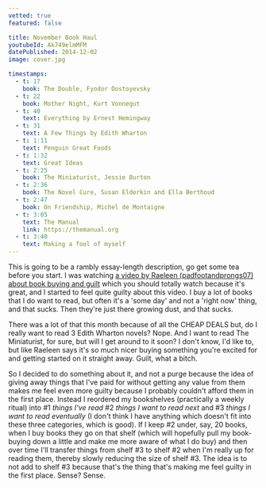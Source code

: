 ```yaml
---
vetted: true
featured: false

title: November Book Haul
youtubeId: Ak749elmMFM
datePublished: 2014-12-02
image: cover.jpg

timestamps:
  - t: 17
    book: The Double, Fyodor Dostoyevsky
  - t: 22
    book: Mother Night, Kurt Vonnegut
  - t: 40
    text: Everything by Ernest Hemingway
  - t: 31
    text: A Few Things by Edith Wharton
  - t: 1:11
    text: Penguin Great Foods
  - t: 1:32
    text: Great Ideas
  - t: 2:25
    book: The Miniaturist, Jessie Burton
  - t: 2:36
    book: The Novel Cure, Susan Elderkin and Ella Berthoud
  - t: 2:47
    book: On Friendship, Michel de Montaigne
  - t: 3:05
    text: The Manual
    link: https://themanual.org
  - t: 3:40
    text: Making a fool of myself
---
```


This is going to be a rambly essay-length description, go get some tea before you start. I was watching [a video by Raeleen (padfootandprongs07) about book buying and guilt](http://youtu.be/W8fyhNSWMZo) which you should totally watch because it's great, and I started to feel quite guilty about this video. I buy a lot of books that I do want to read, but often it's a 'some day' and not a 'right now' thing, and that sucks. Then they're just there growing dust, and that sucks.

There was a lot of that this month because of all the CHEAP DEALS but, do I really want to read 3 Edith Wharton novels? Nope. And I want to read The Miniaturist, for sure, but will I get around to it soon? I don't know, I'd like to, but like Raeleen says it's so much nicer buying something you're excited for and getting started on it straight away. Guilt, what a bitch.

So I decided to do something about it, and not a purge because the idea of giving away things that I've paid for without getting any value from them makes me feel even more guilty because I probably couldn't afford them in the first place. Instead I reordered my bookshelves (practically a weekly ritual) into #1 _things I've read_ #2 _things I want to read next_ and #3 _things I want to read eventually_ (I don't think I have anything which doesn't fit into these three categories, which is good). If I keep #2 under, say, 20 books, when I buy books they go on that shelf (which will hopefully pull my book-buying down a little and make me more aware of what I do buy) and then over time I'll transfer things from shelf #3 to shelf #2 when I'm really up for reading them, thereby slowly reducing the size of shelf #3. The idea is to not add to shelf #3 because that's the thing that's making me feel guilty in the first place. Sense? Sense.
